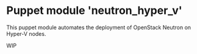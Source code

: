 # Puppet module 'neutron_hyper_v'

This puppet module automates the deployment of OpenStack Neutron on Hyper-V nodes.

WIP
